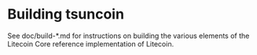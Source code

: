 Building tsuncoin
================

See doc/build-*.md for instructions on building the various
elements of the Litecoin Core reference implementation of Litecoin.

